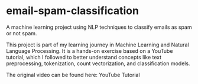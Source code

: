 # email-spam-classification
A machine learning project using NLP techniques to classify emails as spam or not spam.

This project is part of my learning journey in Machine Learning and Natural Language Processing. It is a hands-on exercise based on a YouTube tutorial, which I followed to better understand concepts like text preprocessing, tokenization, count vectorization, and classification models.

The original video can be found here: YouTube Tutorial
